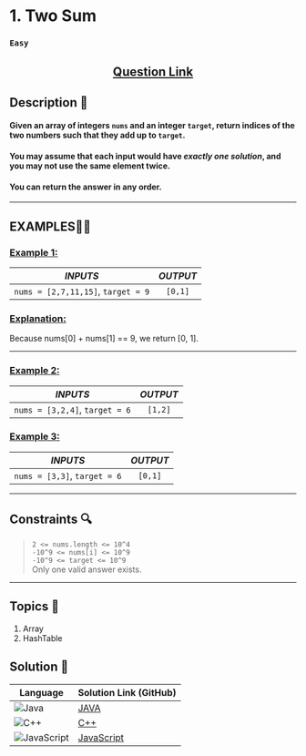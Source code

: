 # 1. Two Sum

### `Easy`


<h2 align="center">
<a href="https://leetcode.com/problems/two-sum/description/"><strong>Question Link</strong></a>
</h2>


## Description 📑

#### Given an array of integers `nums` and an integer `target`, return indices of the two numbers such that they add up to `target`.

#### You may assume that each input would have _exactly one solution_, and you may not use the same element twice.

#### You can return the answer in any order.
---

## **EXAMPLES**💫✨ </br>

<h3>

<ins>**Example 1**:</ins> </br>

| _INPUTS_ | _OUTPUT_ |
| :-----------: | :-----------: |
| `nums = [2,7,11,15]`, `target = 9` | `[0,1]` |

</h3>

<h3>
<ins>Explanation:</ins>
</h3>
Because nums[0] + nums[1] == 9, we return [0, 1].

___
<h3>

<ins>**Example 2**:</ins> </br>

| _INPUTS_ | _OUTPUT_ |
| :-----------: | :-----------: |
| `nums = [3,2,4]`, `target = 6` | `[1,2]` |

</h3>

<h3>

<ins>**Example 3**:</ins> </br>

| _INPUTS_ | _OUTPUT_ |
| :-----------: | :-----------: |
| `nums = [3,3]`, `target = 6` | `[0,1]` |

</h3>

___

## Constraints 🔍

> `2 <= nums.length <= 10^4`</br>
> `-10^9 <= nums[i] <= 10^9` </br>
> `-10^9 <= target <= 10^9` </br>
> Only one valid answer exists.

___

## Topics 📝

1. Array
2. HashTable

## Solution 📃

|  Language   |  Solution Link (GitHub) |
| ------------- | ------------- |
|  ![Java](https://img.shields.io/badge/java-%23ED8B00.svg?style=flat&logo=openjdk&logoColor=white)  | [JAVA](https://github.com/Purnima47/Leetcode-Solutions/blob/main/%F0%9F%9F%A2%20Easy/1-Two%20Sum/_1TwoSum.java) |
|  ![C++](https://img.shields.io/badge/c++-%2300599C.svg?style=plastic&logo=c%2B%2B&logoColor=white)  | [C++](https://github.com/Purnima47/Leetcode-Solutions/blob/main/%F0%9F%9F%A2%20Easy/1-Two%20Sum/_1TwoSum.cpp)  |
|  ![JavaScript](https://img.shields.io/badge/javascript-%23323330.svg?style=flat&logo=javascript&logoColor=%23F7DF1E)  | [JavaScript]() |
